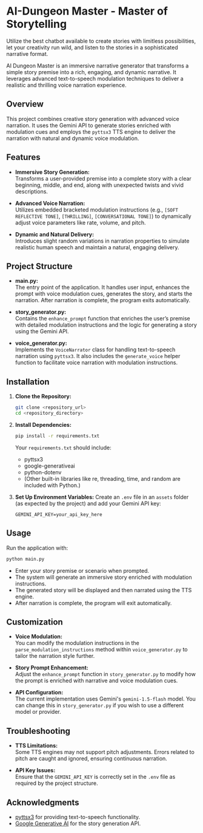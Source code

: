 # AI-Dungeon Master - Master of Storytelling
Utilize the best chatbot available to create stories with limitless possibilities, let your creativity run wild, and listen to the stories in a sophisticated narrative format.

AI Dungeon Master is an immersive narrative generator that transforms a simple story premise into a rich, engaging, and dynamic narrative. It leverages advanced text-to-speech modulation techniques to deliver a realistic and thrilling voice narration experience.

## Overview

This project combines creative story generation with advanced voice narration. It uses the Gemini API to generate stories enriched with modulation cues and employs the `pyttsx3` TTS engine to deliver the narration with natural and dynamic voice modulation.

## Features

- **Immersive Story Generation:**  
  Transforms a user-provided premise into a complete story with a clear beginning, middle, and end, along with unexpected twists and vivid descriptions.

- **Advanced Voice Narration:**  
  Utilizes embedded bracketed modulation instructions (e.g., `[SOFT REFLECTIVE TONE]`, `[THRILLING]`, `[CONVERSATIONAL TONE]`) to dynamically adjust voice parameters like rate, volume, and pitch.

- **Dynamic and Natural Delivery:**  
  Introduces slight random variations in narration properties to simulate realistic human speech and maintain a natural, engaging delivery.

## Project Structure

- **main.py:**  
  The entry point of the application. It handles user input, enhances the prompt with voice modulation cues, generates the story, and starts the narration. After narration is complete, the program exits automatically.

- **story_generator.py:**  
  Contains the `enhance_prompt` function that enriches the user’s premise with detailed modulation instructions and the logic for generating a story using the Gemini API.

- **voice_generator.py:**  
  Implements the `VoiceNarrator` class for handling text-to-speech narration using `pyttsx3`. It also includes the `generate_voice` helper function to facilitate voice narration with modulation instructions.

## Installation

1. **Clone the Repository:**
   ```bash
   git clone <repository_url>
   cd <repository_directory>
   ```

2. **Install Dependencies:**
   ```bash
   pip install -r requirements.txt
   ```
   Your `requirements.txt` should include:
   - pyttsx3
   - google-generativeai
   - python-dotenv
   - (Other built-in libraries like re, threading, time, and random are included with Python.)

3. **Set Up Environment Variables:**
   Create an `.env` file in an `assets` folder (as expected by the project) and add your Gemini API key:
   ```
   GEMINI_API_KEY=your_api_key_here
   ```

## Usage

Run the application with:
```bash
python main.py
```
- Enter your story premise or scenario when prompted.
- The system will generate an immersive story enriched with modulation instructions.
- The generated story will be displayed and then narrated using the TTS engine.
- After narration is complete, the program will exit automatically.

## Customization

- **Voice Modulation:**  
  You can modify the modulation instructions in the `parse_modulation_instructions` method within `voice_generator.py` to tailor the narration style further.

- **Story Prompt Enhancement:**  
  Adjust the `enhance_prompt` function in `story_generator.py` to modify how the prompt is enriched with narrative and voice modulation cues.

- **API Configuration:**  
  The current implementation uses Gemini's `gemini-1.5-flash` model. You can change this in `story_generator.py` if you wish to use a different model or provider.

## Troubleshooting

- **TTS Limitations:**  
  Some TTS engines may not support pitch adjustments. Errors related to pitch are caught and ignored, ensuring continuous narration.

- **API Key Issues:**  
  Ensure that the `GEMINI_API_KEY` is correctly set in the `.env` file as required by the project structure.

## Acknowledgments

- [pyttsx3](https://github.com/nateshmbhat/pyttsx3) for providing text-to-speech functionality.
- [Google Generative AI](https://cloud.google.com/generative-ai) for the story generation API.
